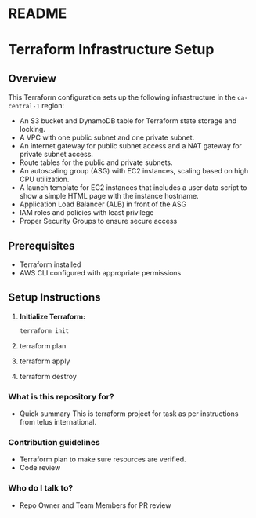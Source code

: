# README #

# Terraform Infrastructure Setup

## Overview

This Terraform configuration sets up the following infrastructure in the `ca-central-1` region:
- An S3 bucket and DynamoDB table for Terraform state storage and locking.
- A VPC with one public subnet and one private subnet.
- An internet gateway for public subnet access and a NAT gateway for private subnet access.
- Route tables for the public and private subnets.
- An autoscaling group (ASG) with EC2 instances, scaling based on high CPU utilization.
- A launch template for EC2 instances that includes a user data script to show a simple HTML page with the instance hostname.
- Application Load Balancer (ALB) in front of the ASG
- IAM roles and policies with least privilege
- Proper Security Groups to ensure secure access

## Prerequisites

- Terraform installed
- AWS CLI configured with appropriate permissions

## Setup Instructions

1. **Initialize Terraform:**

   ```bash
   terraform init

2. terraform plan

3. terraform apply

4. terraform destroy

### What is this repository for? ###

* Quick summary
This is terraform project for task as per instructions from telus international.

### Contribution guidelines ###

* Terraform plan to make sure resources are verified.
* Code review

### Who do I talk to? ###

* Repo Owner and Team Members for PR review